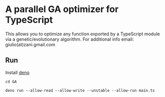 # A parallel GA optimizer for TypeScript

This allows you to optimize any function exported by a TypeScript module via a
genetic/evolutionary algorithm. For additional info email:
giulio(at)zani.gmail.com

## Run

Install [deno](https://deno.land/)

```
cd GA
```

```
deno run --allow-read --allow-write --unstable --allow-run main.ts
```
